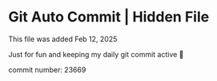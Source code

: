 # Git Auto Commit | Hidden File

This file was added Feb 12, 2025

Just for fun and keeping my daily git commit active 🤪

commit number: 23669
